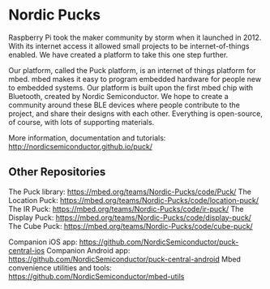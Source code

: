 # Nordic Pucks


Raspberry Pi took the maker community by storm when it launched in 2012. With its internet access it allowed small projects to be internet-of-things enabled. We have created a platform to take this one step further.

Our platform, called the Puck platform, is an internet of things platform for mbed. mbed makes it easy to program embedded hardware for people new to embedded systems. Our platform is built upon the first mbed chip with Bluetooth, created by Nordic Semiconductor. We hope to create a community around these BLE devices where people contribute to the project, and share their designs with each other. Everything is open-source, of course, with lots of supporting materials.

More information, documentation and tutorials: http://nordicsemiconductor.github.io/puck/


## Other Repositories

The Puck library: https://mbed.org/teams/Nordic-Pucks/code/Puck/
The Location Puck: https://mbed.org/teams/Nordic-Pucks/code/location-puck/
The IR Puck: https://mbed.org/teams/Nordic-Pucks/code/ir-puck/
The Display Puck: https://mbed.org/teams/Nordic-Pucks/code/display-puck/
The Cube Puck: https://mbed.org/teams/Nordic-Pucks/code/cube-puck/

Companion iOS app: https://github.com/NordicSemiconductor/puck-central-ios
Companion Android app: https://github.com/NordicSemiconductor/puck-central-android
Mbed convenience utilities and tools: https://github.com/NordicSemiconductor/mbed-utils
